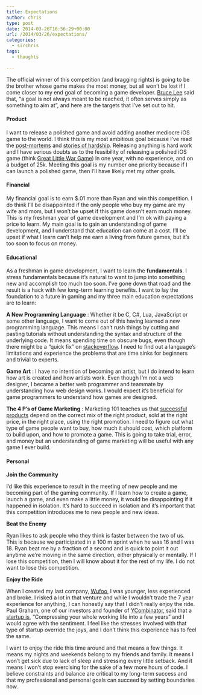 ```yaml
---
title: Expectations
author: chris
type: post
date: 2014-03-26T16:56:29+00:00
url: /2014/03/26/expectations/
categories:
  - sirchris
tags:
  - thoughts

---
```

The official winner of this competition (and bragging rights) is going to be the brother whose game makes the most money, but all won&#8217;t be lost if I come closer to my end goal of becoming a game developer. [Bruce Lee][1] said that, &#8220;a goal is not always meant to be reached, it often serves simply as something to aim at&#8221;, and here are the targets that I&#8217;ve set out to hit.
<!--more-->

#### Product

I want to release a polished game and avoid adding another mediocre iOS game to the world. I think this is my most ambitious goal because I&#8217;ve read the [post-mortems][2] and [stories of hardship][3]. Releasing anything is hard work and I have serious doubts as to the feasibility of releasing a polished iOS game (think [Great Little War Game][4]) in one year, with no experience, and on a budget of 25k. Meeting this goal is my number one priority because if I can launch a polished game, then I&#8217;ll have likely met my other goals.

#### Financial

My financial goal is to earn $.01 more than Ryan and win this competition. I do think I&#8217;ll be disappointed if the only people who buy my game are my wife and mom, but I won&#8217;t be upset if this game doesn&#8217;t earn much money. This is my freshman year of game development and I&#8217;m ok with paying a price to learn. My main goal is to gain an understanding of game development, and I understand that education can come at a cost. I&#8217;ll be upset if what I learn can&#8217;t help me earn a living from future games, but it&#8217;s too soon to focus on money.

#### Educational

As a freshman in game development, I want to learn the **fundamentals**. I stress fundamentals because it&#8217;s natural to want to jump into something new and accomplish too much too soon. I&#8217;ve gone down that road and the result is a hack with few long-term learning benefits. I want to lay the foundation to a future in gaming and my three main education expectations are to learn:

**A New Programming Language** : Whether it be C, C#, Lua, JavaScript or some other language, I want to come out of this having learned a new programming language. This means I can&#8217;t rush things by cutting and pasting tutorials without understanding the syntax and structure of the underlying code. It means spending time on obscure bugs, even though there might be a &#8220;quick fix&#8221; on [stackoverflow][5]. I need to find out a language&#8217;s limitations and experience the problems that are time sinks for beginners and trivial to experts.

**Game Art** : I have no intention of becoming an artist, but I do intend to learn how art is created and how artists work. Even though I&#8217;m not a web designer, I became a better web programmer and teammate by understanding how web design works. I would expect it&#8217;s beneficial for game programmers to understand how games are designed.

**The 4 P&#8217;s of Game Marketing** : Marketing 101 teaches us that [successful products][6] depend on the correct mix of the right product, sold at the right price, in the right place, using the right promotion. I need to figure out what type of game people want to buy, how much it should cost, which platform to build upon, and how to promote a game. This is going to take trial, error, and money but an understanding of game marketing will be useful with any game I ever build.

#### Personal

**Join the Community**
  
I&#8217;d like this experience to result in the meeting of new people and me becoming part of the gaming community. If I learn how to create a game, launch a game, and even make a little money, it would be disappointing if it happened in isolation. It&#8217;s hard to succeed in isolation and it&#8217;s important that this competition introduces me to new people and new ideas.

**Beat the Enemy**
  
Ryan likes to ask people who they think is faster between the two of us. This is because we participated in a 100 m sprint when he was 16 and I was 18. Ryan beat me by a fraction of a second and is quick to point it out anytime we&#8217;re moving in the same direction, either physically or mentally. If I lose this competition, then I will know about it for the rest of my life. I do not want to lose this competition.

**Enjoy the Ride**
  
When I created my last company, [Wufoo][7], I was younger, less experienced and broke. I risked a lot in that venture and while I wouldn&#8217;t trade the 7 year experience for anything, I can honestly say that I didn&#8217;t really enjoy the ride. Paul Graham, one of our investors and founder of [YCombinator][8], said that a [startup is][9], &#8220;Compressing your whole working life into a few years&#8221; and I would agree with the sentiment. I feel like the stresses involved with that type of startup override the joys, and I don&#8217;t think this experience has to feel the same.

I want to enjoy the ride this time around and that means a few things. It means my nights and weekends belong to my friends and family. It means I won&#8217;t get sick due to lack of sleep and stressing every little setback. And it means I won&#8217;t stop exercising for the sake of a few more hours of code. I believe constraints and balance are critical to my long-term success and that my professional and personal goals can succeed by setting boundaries now.

 [1]: http://www.brainyquote.com/quotes/quotes/b/brucelee385747.html
 [2]: http://www.gamasutra.com/features/postmortem/
 [3]: http://nyphoon.com/hardships-of-a-game-developer/#.UzGmYNz_VFw
 [4]: http://www.rubicondev.com/glwg/
 [5]: http://stackoverflow.com
 [6]: http://en.wikipedia.org/wiki/E._Jerome_McCarthy
 [7]: http://wufoo.com
 [8]: http://ycombinator.com
 [9]: http://www.paulgraham.com/wealth.html